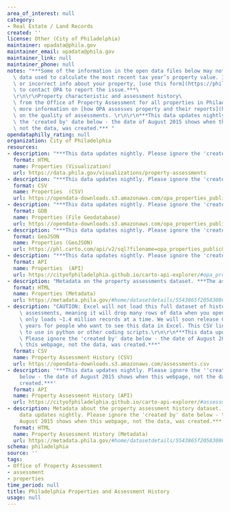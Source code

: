 ```yaml
---
area_of_interest: null
category:
- Real Estate / Land Records
created: ''
license: Other (City of Philadelphia)
maintainer: opadata@phila.gov
maintainer_email: opadata@phila.gov
maintainer_link: null
maintainer_phone: null
notes: "***Some of the information in the open data files below may not yet reflect the\
  \ data used to calculate the most recent tax year’s property value. If you see missing\
  \ or incorrect info about your property, [use this form](https://phila.formstack.com/forms/property_feedback_form)\
  \ to contact OPA to report the issue.***\
  \r\n\r\nProperty characteristic and assessment history\
  \ from the Office of Property Assessment for all properties in Philadelphia. See\
  \ more information on [how OPA assesses property and their reports](https://www.phila.gov/departments/office-of-property-assessment/resources/)\
  \ on the quality of assessments. \r\n\r\n***This data updates nightly. Please ignore\
  \ the 'created by' date below - the date of August 2015 shows when this webpage,\
  \ not the data, was created.*** "
opendataphilly_rating: null
organization: City of Philadelphia
resources:
- description: "***This data updates nightly. Please ignore the 'created by' date below - that date of August 2015 shows when this webpage, not the data, was created.***"
  format: HTML
  name: Properties (Visualization)
  url: https://data.phila.gov/visualizations/property-assessments
- description: "***This data updates nightly. Please ignore the 'created by' date below - the date of August 2015 shows when this webpage, not the data, was created.***"
  format: CSV
  name: Properties  (CSV)
  url: https://opendata-downloads.s3.amazonaws.com/opa_properties_public.csv
- description: "***This data updates nightly. Please ignore the 'created by' date below - that date of August 2015 shows when this webpage, not the data, was created.***"
  format: GDB
  name: Properties (File Geodatabase)
  url: https://opendata-downloads.s3.amazonaws.com/opa_properties_public.gdb.zip
- description: "***This data updates nightly. Please ignore the 'created by' date below - that date of August 2015 shows when this webpage, not the data, was created.***"
  format: GeoJSON
  name: Properties (GeoJSON)
  url: https://phl.carto.com/api/v2/sql?filename=opa_properties_public&format=geojson&skipfields=cartodb_id&q=SELECT+*+FROM+opa_properties_public
- description: "***This data updates nightly. Please ignore the 'created by' date below - that date of August 2015 shows when this webpage, not the data, was created.***"
  format: API
  name: Properties  (API)
  url: https://cityofphiladelphia.github.io/carto-api-explorer/#opa_properties_public
- description: "Metadata on the property assessments dataset. ***The assessment data updates nightly. Please ignore the 'created by' date below - the date of August 2015 shows when this webpage, not the data, was created.***"
  format: HTML
  name: Properties (Metadata)
  url: https://metadata.phila.gov/#home/datasetdetails/5543865f20583086178c4ee5/representationdetails/55d624fdad35c7e854cb21a4/
- description: "CAUTION: Excel will not load this full dataset of historic property\
    \ assessments, meaning it will drop many rows of data when you open it. Excel\
    \ only loads ~1.4 million records at a time. We will soon release CSVs for individual\
    \ years for people who want to see this data in Excel. This CSV link is for technologists\
    \ to use in python or other coding scripts.\r\n\r\n***This data updates nightly.\
    \ Please ignore the 'created by' date below - the date of August 2015 shows when\
    \ this webpage, not the data, was created.***"
  format: CSV
  name: Property Assessment History (CSV)
  url: https://opendata-downloads.s3.amazonaws.com/assessments.csv
- description: '***This data updates nightly. Please ignore the ''created by'' date
    below - the date of August 2015 shows when this webpage, not the data, was
    created.***'
  format: API
  name: Property Assessment History (API)
  url: https://cityofphiladelphia.github.io/carto-api-explorer/#assessments
- description: Metadata about the property assessment history dataset. ***The history
    data updates nightly. Please ignore the 'created by' date below - the date of
    August 2015 shows when this webpage, not the data, was created.***
  format: HTML
  name: Property Assessment History (Metadata)
  url: https://metadata.phila.gov/#home/datasetdetails/5543865f20583086178c4ee5/representationdetails/55d62f07ee9c74144746ccfd/
schema: philadelphia
source: ''
tags:
- Office of Property Assessment
- assessment
- properties
time_period: null
title: Philadelphia Properties and Assessment History
usage: null
---
```

